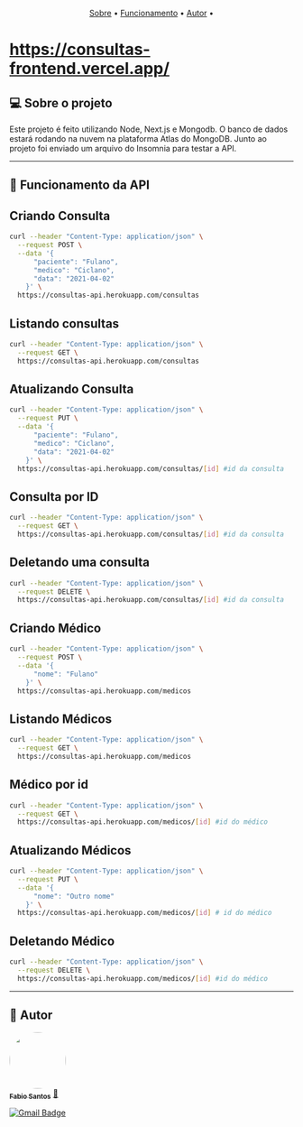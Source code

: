 <p align="center">
 <a href="#-sobre-o-projeto">Sobre</a> •
 <a href="#-funcionamento-da-api">Funcionamento</a> • 
 <a href="#-autor">Autor</a> • 
</p>


# https://consultas-frontend.vercel.app/

## 💻 Sobre o projeto

 Este projeto é feito utilizando Node, Next.js e Mongodb. O banco de dados estará rodando na nuvem na plataforma Atlas do MongoDB. Junto ao projeto foi enviado um arquivo do Insomnia para testar a API.

---


## 🎲 Funcionamento da API

## Criando Consulta

```bash
curl --header "Content-Type: application/json" \
  --request POST \
  --data '{
      "paciente": "Fulano",
      "medico": "Ciclano",
      "data": "2021-04-02" 
    }' \
  https://consultas-api.herokuapp.com/consultas

```

## Listando consultas
```bash
curl --header "Content-Type: application/json" \
  --request GET \
  https://consultas-api.herokuapp.com/consultas

```

## Atualizando Consulta

```bash
curl --header "Content-Type: application/json" \
  --request PUT \
  --data '{
      "paciente": "Fulano",
      "medico": "Ciclano",
      "data": "2021-04-02" 
    }' \
  https://consultas-api.herokuapp.com/consultas/[id] #id da consulta
```

## Consulta por ID

```bash
curl --header "Content-Type: application/json" \
  --request GET \
  https://consultas-api.herokuapp.com/consultas/[id] #id da consulta
```

## Deletando uma consulta

```bash
curl --header "Content-Type: application/json" \
  --request DELETE \
  https://consultas-api.herokuapp.com/consultas/[id] #id da consulta
```

## Criando Médico

```bash
curl --header "Content-Type: application/json" \
  --request POST \
  --data '{
      "nome": "Fulano"
    }' \
  https://consultas-api.herokuapp.com/medicos

```
## Listando Médicos

```bash
curl --header "Content-Type: application/json" \
  --request GET \
  https://consultas-api.herokuapp.com/medicos

```

## Médico por id

```bash
curl --header "Content-Type: application/json" \
  --request GET \
  https://consultas-api.herokuapp.com/medicos/[id] #id do médico
```

## Atualizando Médicos

```bash
curl --header "Content-Type: application/json" \
  --request PUT \
  --data '{
      "nome": "Outro nome"
    }' \
  https://consultas-api.herokuapp.com/medicos/[id] # id do médico

```

## Deletando Médico

```bash
curl --header "Content-Type: application/json" \
  --request DELETE \
  https://consultas-api.herokuapp.com/medicos/[id] #id do médico

```

---

## 🦸 Autor

<a href="https://github.com/fabioprogramadorti">
 <img style="border-radius: 50%;" src="./img/fabio.jpeg" width="100px;" alt=""/>
 <br />
 <sub><b>Fabio Santos</b></sub></a> <a href="https://github.com/fabioprogramadorti" title="Rocketseat">🚀</a>
 <br />

[![Gmail Badge](https://img.shields.io/badge/-fabioprogramadorti@gmail.com-c14438?style=flat-square&logo=Gmail&logoColor=white&link=mailto:fabioprogramadorti@gmail.com)](mailto:fabioprogramadorti@gmail.com)
